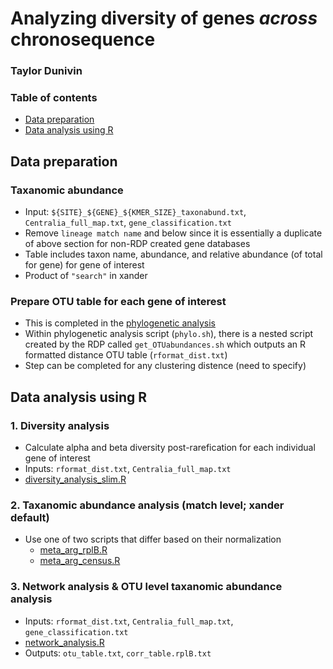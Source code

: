 # Analyzing diversity of genes *across* chronosequence
### Taylor Dunivin

### Table of contents
* [Data preparation](https://github.com/ShadeLab/Xander_arsenic/tree/master/diversity_analysis#data-preparation)
* [Data analysis using R](https://github.com/ShadeLab/Xander_arsenic/tree/master/diversity_analysis#data-analysis-using-r)

## Data preparation
### Taxanomic abundance
 * Input: ```${SITE}_${GENE}_${KMER_SIZE}_taxonabund.txt```, `Centralia_full_map.txt`, `gene_classification.txt`
 * Remove `lineage match name` and below since it is essentially a duplicate of above section for non-RDP created gene databases
 * Table includes taxon name, abundance, and relative abundance (of total for gene) for gene of interest
 * Product of ` "search" ` in xander

### Prepare OTU table for each gene of interest
* This is completed in the [phylogenetic analysis](https://github.com/ShadeLab/Xander_arsenic/tree/master/phylogenetic_analysis)
* Within phylogenetic analysis script (`phylo.sh`), there is a nested script created by the RDP called `get_OTUabundances.sh` which outputs an R formatted distance OTU table (`rformat_dist.txt`)
* Step can be completed for any clustering distence (need to specify)

## Data analysis using R 
### 1. Diversity analysis
* Calculate alpha and beta diversity post-rarefication for each individual gene of interest
* Inputs: `rformat_dist.txt`, `Centralia_full_map.txt`
* [diversity_analysis_slim.R](https://github.com/ShadeLab/Xander_arsenic/blob/master/diversity_analysis/diversity_analysis_slim.R)


### 2. Taxanomic abundance analysis (match level; xander default)
* Use one of two scripts that differ based on their normalization
    * [meta_arg_rplB.R](https://github.com/ShadeLab/Xander_arsenic/blob/master/diversity_analysis/meta_arg_rplB.R)
    * [meta_arg_census.R](https://github.com/ShadeLab/Xander_arsenic/blob/master/diversity_analysis/meta_arg_census.R)

### 3. Network analysis & OTU level taxanomic abundance analysis
* Inputs: `rformat_dist.txt`, `Centralia_full_map.txt`, `gene_classification.txt`
* [network_analysis.R](https://github.com/ShadeLab/Xander_arsenic/blob/master/diversity_analysis/network_analysis.R)
* Outputs: `otu_table.txt`, `corr_table.rplB.txt`

